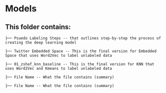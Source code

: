Models
=========================

This folder contains:
-----------------------

    ├── Psuedo Labeling Steps -- that outlines step-by-step the process of creating the deep learning model

    ├── Twitter Embedded Space -- This is the final version for Embedded Space that uses Word2Vec to label unlabeled data

    ├── 01_zshaf_knn_baseline -- This is the final version for KNN that uses Word2Vec and Kmeans to label unlabeled data

    ├── File Name -- What the file contains (summary)

    ├── File Name -- What the file contains (summary)

